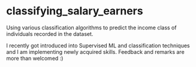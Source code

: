 # classifying_salary_earners
Using various classification algorithms to predict the income class of individuals recorded in the dataset.

I recently got introduced into Supervised ML and classification techniques and I am implementing newly acquired skills. Feedback and remarks are more than welcomed :)
